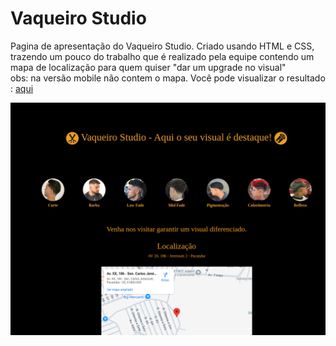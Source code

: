 <h1>Vaqueiro Studio</h1>
<p>Pagina de apresentação do Vaqueiro Studio. Criado usando HTML e CSS, trazendo um pouco do trabalho que é realizado pela equipe contendo um mapa de localização para quem quiser "dar um upgrade no visual" <br>obs: na versão mobile não contem o mapa. Você pode visualizar o resultado : <a href="https://marciojesusmaia.github.io/vaqueiro-studio/">aqui</a></p>


<img src="images/ve.png">
